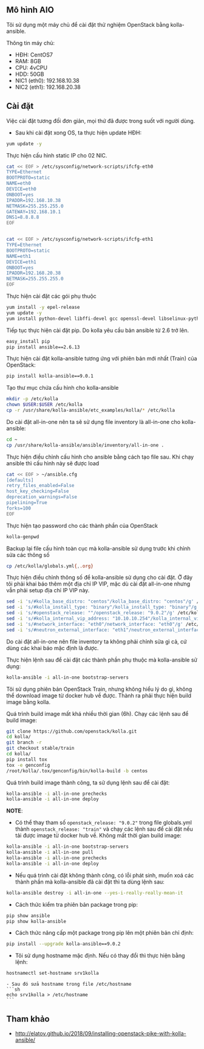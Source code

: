 ## Mô hình AIO

Tôi sử dụng một máy chủ để cài đặt thử nghiệm OpenStack bằng kolla-ansible.

Thông tin máy chủ:

- HĐH: CentOS7
- RAM: 8GB
- CPU: 4vCPU
- HDD: 50GB
- NIC1 (eth0): 192.168.10.38
- NIC2 (eth1): 192.168.20.38


## Cài đặt

Việc cài đặt tương đối đơn giản, mọi thứ đã được trong suốt với người dùng.

- Sau khi cài đặt xong OS, ta thực hiện update HĐH:
```sh
yum update -y
```

Thực hiện cấu hình static IP cho 02 NIC.
```sh
cat << EOF > /etc/sysconfig/network-scripts/ifcfg-eth0
TYPE=Ethernet
BOOTPROTO=static
NAME=eth0
DEVICE=eth0
ONBOOT=yes
IPADDR=192.168.10.38
NETMASK=255.255.255.0
GATEWAY=192.168.10.1
DNS1=8.8.8.8
EOF


cat << EOF > /etc/sysconfig/network-scripts/ifcfg-eth1
TYPE=Ethernet
BOOTPROTO=static
NAME=eth1
DEVICE=eth1
ONBOOT=yes
IPADDR=192.168.20.38
NETMASK=255.255.255.0
EOF
```

Thực hiện cài đặt các gói phụ thuộc
```sh
yum install -y epel-release
yum update -y
yum install python-devel libffi-devel gcc openssl-devel libselinux-python git wget byobu yum-utils python-setuptools -y
```

Tiếp tục thực hiện cài đặt pip. Do kolla yêu cầu bản ansible từ 2.6 trở lên.
```sh
easy_install pip
pip install ansible==2.6.13
```

Thực hiện cài đặt kolla-ansible tương ứng với phiên bản mới nhất (Train) của OpenStack:
```sh
pip install kolla-ansible==9.0.1
```

Tạo thư mục chứa cấu hình cho kolla-ansible
```sh
mkdir -p /etc/kolla
chown $USER:$USER /etc/kolla
cp -r /usr/share/kolla-ansible/etc_examples/kolla/* /etc/kolla
```

Do cài đặt all-in-one nên ta sẽ sử dụng file inventory là all-in-one cho kolla-ansible:
```sh
cd ~
cp /usr/share/kolla-ansible/ansible/inventory/all-in-one .
```

Thực hiện điều chỉnh cấu hình cho ansible bằng cách tạo file sau. Khi chạy ansible thì cấu hình này sẽ được load
```sh
cat << EOF > ~/ansible.cfg
[defaults]
retry_files_enabled=False
host_key_checking=False
deprecation_warnings=False
pipelining=True
forks=100
EOF
```

Thực hiện tạo password cho các thành phần của OpenStack
```sh
kolla-genpwd
```

Backup lại file cấu hình toàn cục mà kolla-ansible sử dụng trước khi chỉnh sửa các thông số
```sh
cp /etc/kolla/globals.yml{,.org}
```

Thực hiện điều chỉnh thông số để kolla-ansible sử dụng cho cài đặt. Ở đây tôi phải khai báo thêm một địa chỉ IP VIP, mặc dù cài đặt all-in-one nhưng vẫn phải setup địa chỉ IP VIP này.
```sh
sed -i 's/#kolla_base_distro: "centos"/kolla_base_distro: "centos"/g' /etc/kolla/globals.yml
sed -i 's/#kolla_install_type: "binary"/kolla_install_type: "binary"/g' /etc/kolla/globals.yml
sed -i 's/#openstack_release: ""/openstack_release: "9.0.2"/g' /etc/kolla/globals.yml
sed -i 's/#kolla_internal_vip_address: "10.10.10.254"/kolla_internal_vip_address: "192.168.10.30"/g' /etc/kolla/globals.yml
sed -i 's/#network_interface: "eth0"/network_interface: "eth0"/g' /etc/kolla/globals.yml
sed -i 's/#neutron_external_interface: "eth1"/neutron_external_interface: "eth1"/g' /etc/kolla/globals.yml
```

Do cài đặt all-in-one nên file inventory ta không phải chỉnh sửa gì cả, cứ dùng các khai báo mặc định là được.

Thực hiện lệnh sau để cài đặt các thành phần phụ thuộc mà kolla-ansible sử dụng:
```sh
kolla-ansible -i all-in-one bootstrap-servers
```

Tôi sử dụng phiên bản OpenStack Train, nhưng không hiểu lý do gì, không thể download image từ docker hub về được. Thành ra phải thực hiện build image bằng kolla.

Quá trình build image mất khá nhiều thời gian (6h). Chạy các lệnh sau để build image:
```sh
git clone https://github.com/openstack/kolla.git
cd kolla/
git branch -r
git checkout stable/train
cd kolla/
pip install tox
tox -e genconfig
/root/kolla/.tox/genconfig/bin/kolla-build -b centos
```

Quá trình build image thành công, ta sử dụng lệnh sau để cài đặt:
```sh
kolla-ansible -i all-in-one prechecks
kolla-ansible -i all-in-one deploy
```

**NOTE**:

- Có thể thay tham số `openstack_release: "9.0.2"` trong file globals.yml thành `openstack_release: "train"` và chạy các lệnh sau để cài đặt nếu tải được image từ docker hub về. Không mất thời gian build image:
```sh
kolla-ansible -i all-in-one bootstrap-servers
kolla-ansible -i all-in-one pull
kolla-ansible -i all-in-one prechecks
kolla-ansible -i all-in-one deploy
```

- Nếu quá trình cài đặt không thành công, có lỗi phát sinh, muốn xoá các thành phần mà kolla-ansible đã cài đặt thì ta dùng lệnh sau:
```sh
kolla-ansible destroy -i all-in-one --yes-i-really-really-mean-it
```

- Cách thức kiểm tra phiên bản package trong pip:
```sh
pip show ansible
pip show kolla-ansible
```

- Cách thức nâng cấp một package trong pip lên một phiên bản chỉ định:
```sh
pip install --upgrade kolla-ansible==9.0.2
```

- Tôi sử dụng hostname mặc định. Nếu có thay đổi thì thực hiện bằng lệnh:
```sh
hostnamectl set-hostname srv1kolla
```

	- Sau đó sửa hostname trong file /etc/hostname
	```sh
	echo srv1kolla > /etc/hostname
	```


## Tham khảo

- http://elatov.github.io/2018/09/installing-openstack-pike-with-kolla-ansible/












